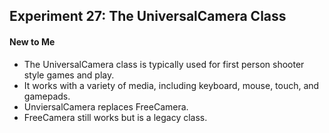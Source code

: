 ## Experiment 27: The UniversalCamera Class

#### New to Me
- The UniversalCamera class is typically used for first person shooter style games and play.
- It works with a variety of media, including keyboard, mouse, touch, and gamepads.
- UnviersalCamera replaces FreeCamera.
- FreeCamera still works but is a legacy class.